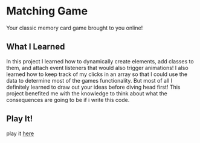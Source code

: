 # Matching Game
 Your classic memory card game brought to you online!
## What I Learned 
 In this project I learned how to dynamically create elements, add classes to them, and attach event listeners that would also trigger animations! I also learned how to keep track of my clicks in an array so that I could use the data to determine most of the games functionality. But most of all I definitely learned to draw out your ideas before diving head first! This project benefited me with the knowledge to think about what the consequences are going to be if i write this code. 
 ## Play It!
  play it [here](https://enightengale.github.io/matching_game/)
